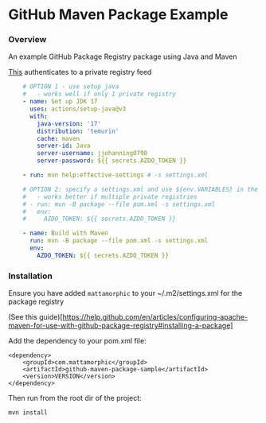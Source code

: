 # GitHub Maven Package Example

### Overview

An example GitHub Package Registry package using Java and Maven

[This](https://github.com/joshjohanning-org/maven-private-registry-example/blob/main/.github/workflows/maven-build.yml) authenticates to a private registry feed

```yml
    # OPTION 1 - use setup java
    #   - works well if only 1 private registry
    - name: Set up JDK 17
      uses: actions/setup-java@v3
      with:
        java-version: '17'
        distribution: 'temurin'
        cache: maven
        server-id: Java
        server-username: jjohanning0798
        server-password: ${{ secrets.AZDO_TOKEN }}

    - run: mvn help:effective-settings # -s settings.xml

    # OPTION 2: specify a settings.xml and use ${env.VARIABLES} in the file
    #   - works better if multiple private registries
    # - run: mvn -B package --file pom.xml -s settings.xml
    #   env:
    #     AZDO_TOKEN: ${{ secrets.AZDO_TOKEN }}

    - name: Build with Maven
      run: mvn -B package --file pom.xml -s settings.xml
      env:
        AZDO_TOKEN: ${{ secrets.AZDO_TOKEN }}
```

### Installation

Ensure you have added `mattamorphic` to your ~/.m2/settings.xml for the package registry 

(See this guide)[https://help.github.com/en/articles/configuring-apache-maven-for-use-with-github-package-registry#installing-a-package]

Add the dependency to your pom.xml file:

```
<dependency>
    <groupId>com.mattamorphic</groupId>
    <artifactId>github-maven-package-sample</artifactId>
    <version>VERSION</version>
</dependency>
```

Then run from the root dir of the project:

```
mvn install
```
